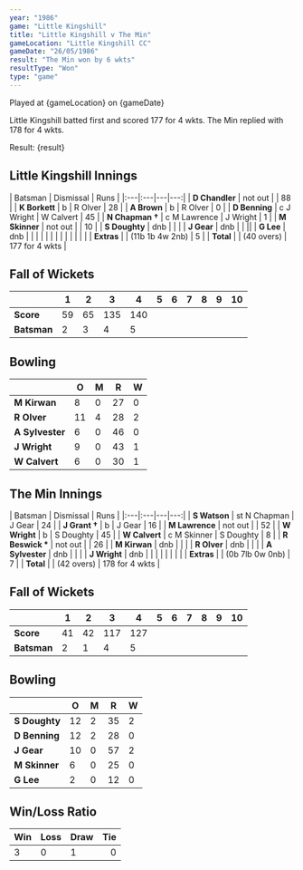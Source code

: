 ```yaml
---
year: "1986"									
game: "Little Kingshill"									
title: "Little Kingshill v The Min"									
gameLocation: "Little Kingshill CC"									
gameDate: "26/05/1986"									
result: "The Min won by 6 wkts"									
resultType: "Won"									
type: "game"									
---
```


Played at {gameLocation} on {gameDate} 

Little Kingshill batted first and scored 177 for 4 wkts. The Min replied with 178 for 4 wkts.

Result: {result}
 
## Little Kingshill Innings

| Batsman | Dismissal | Runs |
|:---|:---|---|---:|
| **D Chandler** | not out |  | 88 | 
| **K Borkett** | b | R Olver | 28 | 
| **A Brown** | b | R Olver | 0 | 
| **D Benning** | c J Wright | W Calvert | 45 | 
| **N Chapman &#8224;** | c M Lawrence | J Wright | 1 | 
| **M Skinner** | not out |  | 10 | 
| **S Doughty** | dnb |  |  | 
| **J Gear** | dnb |  |  || 
| **G Lee** | dnb |  |  | 
|  |  |  |  |
|  |  |  |  | 
| **Extras** | | (11b 1b 4w 2nb) | 5 | 
| **Total** | | (40 overs) | 177 for 4 wkts | 

## Fall of Wickets

| | 1 | 2 | 3 | 4 | 5 | 6 | 7 | 8 | 9 | 10 |
|---|---|---|---|---|---|---|---|---|---|---|
| **Score** | 59 | 65 | 135 | 140 |  |  |  |  |  |  | 
| **Batsman** | 2 | 3 | 4 | 5 |  |  |  |  |  |  | 

## Bowling

| | O | M | R | W |
|---|---|---|---|---|
| **M Kirwan** | 8 | 0 | 27 | 0 | 
| **R Olver** | 11 | 4 | 28 | 2 | 
| **A Sylvester** | 6 | 0 | 46 | 0 | 
| **J Wright** | 9 | 0 | 43 | 1 | 
| **W Calvert** | 6 | 0 | 30 | 1 |

## The Min Innings

| Batsman | Dismissal | Runs |
|:---|:---|---|---:|
| **S Watson** | st N Chapman | J Gear | 24 | 
| **J Grant &#8224;** | b | J Gear | 16 | 
| **M Lawrence** | not out |  | 52 | 
| **W Wright** | b | S Doughty | 45 | 
| **W Calvert** | c M Skinner  | S Doughty | 8 | 
| **R Beswick &#42;** | not out |  | 26 | 
| **M Kirwan** | dnb |  |  | 
| **R Olver** | dnb | |  | 
| **A Sylvester** | dnb |  |  | 
| **J Wright** | dnb | |  | 
|  |  |  |  |
| **Extras** | | (0b 7lb 0w 0nb) | 7 | 
| **Total** | | (42 overs) | 178 for 4 wkts | 

## Fall of Wickets

| | 1 | 2 | 3 | 4 | 5 | 6 | 7 | 8 | 9 | 10 |
|---|---|---|---|---|---|---|---|---|---|---|
| **Score** | 41 | 42 | 117 | 127 |  |  |  |  |  |  | 
| **Batsman** | 2 | 1 | 4 | 5 |  |  |  |  |  |  | 

## Bowling

| | O | M | R | W |
|---|---|---|---|---|
| **S Doughty** | 12 | 2 | 35 | 2 | 
| **D Benning** | 12 | 2 | 28 | 0 | 
| **J Gear** | 10 | 0 | 57 | 2 | 
| **M Skinner** | 6 | 0 | 25 | 0 | 
| **G Lee** | 2 | 0 | 12 | 0 |

## Win/Loss Ratio

| Win | Loss | Draw |Tie |
|:---|:---|:---|---:|
| 3 | 0 | 1 | 0 |
